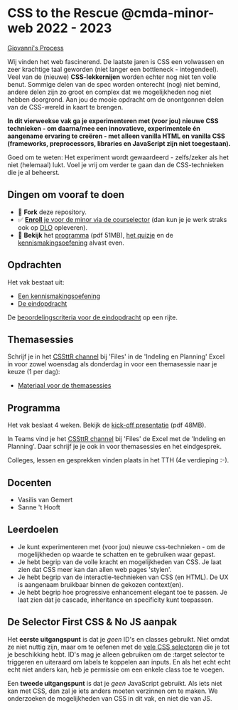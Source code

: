 # CSS to the Rescue @cmda-minor-web 2022 - 2023

[Giovanni's Process](https://www.craft.do/s/gz9IHDKn26fIJU)


Wij vinden het web fascinerend. De laatste jaren is CSS een volwassen en zeer krachtige taal geworden (niet langer een bottleneck - integendeel). Veel van de (nieuwe) **CSS-lekkernijen** worden echter nog niet ten volle benut. Sommige delen van de spec worden onterecht (nog) niet bemind, andere delen zijn zo groot en complex dat we mogelijkheden nog niet hebben doorgrond. Aan jou de mooie opdracht om de onontgonnen delen van de CSS-wereld in kaart te brengen.

**In dit vierweekse vak ga je experimenteren met (voor jou) nieuwe CSS technieken - om daarna/mee een innovatieve, experimentele én aangename ervaring te creëren - met alleen vanilla HTML en vanilla CSS (frameworks, preprocessors, libraries en JavaScript zijn niet toegestaan).**

Goed om te weten: Het experiment wordt gewaardeerd - zelfs/zeker als het niet (helemaal) lukt. Voel je vrij om verder te gaan dan de CSS-technieken die je al beheerst.

## Dingen om vooraf te doen
- 🔱 **Fork** deze repository.
- ✅ [**Enroll** je voor de minor via de courselector](https://icthva.sharepoint.com/sites/courseselector#/CourseSelector/web-design-and-development/2022-2023) (dan kun je je werk straks ook op [DLO](https://dlo.mijnhva.nl/d2l/home/456154) opleveren).
- 📒 **Bekijk** het [programma](https://cmda-minor-web.github.io/css-to-the-rescue-2223/files/CSSttR-2223-Kick-off.pdf) (pdf 51MB), [het quizje](https://cmda-minor-web.github.io/css-to-the-rescue-2223/files/CSSttR-2223-Selector-Quizje.pdf) en de [kennismakingsoefening](https://cmda-minor-web.github.io/css-to-the-rescue-2223/oefening.html) alvast even.

## Opdrachten
Het vak bestaat uit:
- [Een kennismakingsoefening](https://cmda-minor-web.github.io/css-to-the-rescue-2223/oefening.html)
- [De eindopdracht](https://cmda-minor-web.github.io/css-to-the-rescue-2223/index.html)

De [beoordelingscriteria voor de eindopdracht](https://cmda-minor-web.github.io/css-to-the-rescue-2223/beoordelingsformulier.html) op een rijte.

## Themasessies
Schrijf je in het [CSSttR channel](https://teams.microsoft.com/l/channel/19%3acb82166dd12f4702a8c3b130b60ee873%40thread.tacv2/04%2520CSS%2520to%2520the%2520Rescue?groupId=c8b97eb6-ad53-4531-ad66-5c3c6297951c&tenantId=0907bb1e-21fc-476f-8843-02d09ceb59a7) bij 'Files' in de 'Indeling en Planning' Excel in voor zowel woensdag als donderdag in voor een themasessie naar je keuze (1 per dag):
- [Materiaal voor de themasessies](https://cmda-minor-web.github.io/css-to-the-rescue-2223/themas.html)

## Programma
Het vak beslaat 4 weken. Bekijk de [kick-off presentatie](https://cmda-minor-web.github.io/css-to-the-rescue-2223/files/CSSttR-2223-Kick-off.pdf) (pdf 48MB). 

In Teams vind je het [CSSttR channel](https://teams.microsoft.com/l/channel/19%3acb82166dd12f4702a8c3b130b60ee873%40thread.tacv2/04%2520CSS%2520to%2520the%2520Rescue?groupId=c8b97eb6-ad53-4531-ad66-5c3c6297951c&tenantId=0907bb1e-21fc-476f-8843-02d09ceb59a7) bij 'Files' de Excel met de 'Indeling en Planning'. Daar schrijf je je ook in voor themasessies en het eindgesprek.

Colleges, lessen en gesprekken vinden plaats in het TTH (4e verdieping :-).

## Docenten
- Vasilis van Gemert
- Sanne 't Hooft

## Leerdoelen
- Je kunt experimenteren met (voor jou) nieuwe css-technieken - om de mogelijkheden op waarde te schatten en te gebruiken waar gepast.
- Je hebt begrip van de volle kracht en mogelijkheden van CSS. Je laat zien dat CSS meer kan dan allen web pages 'stylen'.
- Je hebt begrip van de interactie-technieken van CSS (en HTML). De UX is aangenaam bruikbaar binnen de gekozen context(en).
- Je hebt begrip hoe progressive enhancement elegant toe te passen. Je laat zien dat je cascade, inheritance en specificity kunt toepassen.


## De Selector First CSS & No JS aanpak
Het **eerste uitgangspunt** is dat je *geen* ID's en classes gebruikt. Niet omdat ze niet nuttig zijn, maar om te oefenen met de [vele CSS selectoren](https://css-tricks.com/almanac/) die je tot je beschikking hebt. ID's mag je alleen gebruiken om de :target selector te triggeren en uiteraard om labels te koppelen aan inputs. En als het echt echt echt niet anders kan, heb je permissie om een enkele class toe te voegen.

Een **tweede uitgangspunt** is dat je *geen* JavaScript gebruikt. Als iets niet kan met CSS, dan zal je iets anders moeten verzinnen om te maken. We onderzoeken de mogelijkheden van CSS in dit vak, en niet die van JS.